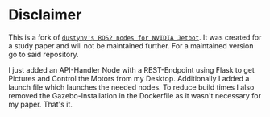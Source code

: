 # Disclaimer
This is a fork of [`dustynv's ROS2 nodes for NVIDIA Jetbot`](https://github.com/dusty-nv/jetbot_ros).
It was created for a study paper and will not be maintained further.
For a maintained version go to said repository.

I just added an API-Handler Node with a REST-Endpoint using Flask to get Pictures and Control the Motors from my Desktop.
Additionally I added a launch file which launches the needed nodes.
To reduce build times I also removed the Gazebo-Installation in the Dockerfile as it wasn't necessary for my paper.
That's it.